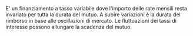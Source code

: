 E' un finanziamento a tasso variabile dove l'importo delle rate mensili resta invariato per tutta la durata del mutuo. A subire variazioni è la durata del rimborso in base alle oscillazioni di mercato. Le fluttuazioni dei tassi di interesse possono allungare la scadenza del mutuo.